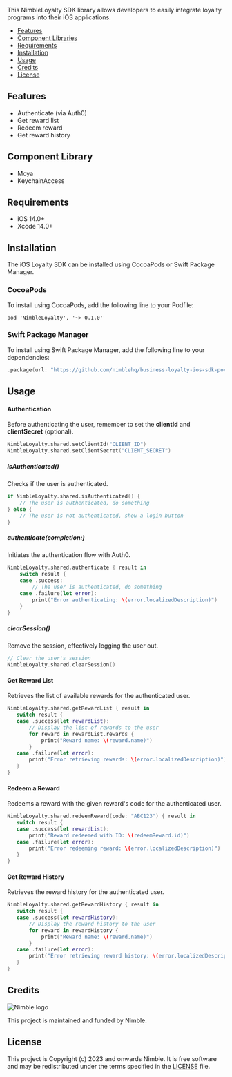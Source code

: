 This NimbleLoyalty SDK library allows developers to easily integrate loyalty programs into their iOS applications.

- [Features](#features)
- [Component Libraries](#component-libraries)
- [Requirements](#requirements)
- [Installation](#installation)
- [Usage](#usage)
- [Credits](#credits)
- [License](#license)

## Features

- Authenticate (via Auth0)
- Get reward list
- Redeem reward
- Get reward history

## Component Library

- Moya
- KeychainAccess

## Requirements

- iOS 14.0+
- Xcode 14.0+

## Installation

The iOS Loyalty SDK can be installed using CocoaPods or Swift Package Manager.

### CocoaPods

To install using CocoaPods, add the following line to your Podfile:

```
pod 'NimbleLoyalty', '~> 0.1.0'
```

### Swift Package Manager

To install using Swift Package Manager, add the following line to your dependencies:

```swift
.package(url: "https://github.com/nimblehq/business-loyalty-ios-sdk-poc.git", from: "0.1.0")
```

## Usage

#### Authentication

Before authenticating the user, remember to set the **clientId** and **clientSecret** (optional).

```swift
NimbleLoyalty.shared.setClientId("CLIENT_ID")
NimbleLoyalty.shared.setClientSecret("CLIENT_SECRET")
```

##### isAuthenticated()

Checks if the user is authenticated.

```swift
if NimbleLoyalty.shared.isAuthenticated() {
    // The user is authenticated, do something
} else {
    // The user is not authenticated, show a login button
}
```

##### authenticate(completion:)

Initiates the authentication flow with Auth0.

```swift
NimbleLoyalty.shared.authenticate { result in
    switch result {
    case .success:
        // The user is authenticated, do something
    case .failure(let error):
    	print("Error authenticating: \(error.localizedDescription)")
    }
}
```

##### clearSession()

Remove the session, effectively logging the user out.

```swift
// Clear the user's session
NimbleLoyalty.shared.clearSession()
```

#### Get Reward List

Retrieves the list of available rewards for the authenticated user.

```swift
NimbleLoyalty.shared.getRewardList { result in
   switch result {
   case .success(let rewardList):
       // Display the list of rewards to the user
       for reward in rewardList.rewards {
           print("Reward name: \(reward.name)")
       }
   case .failure(let error):
       print("Error retrieving rewards: \(error.localizedDescription)")
   }
}
```

#### Redeem a Reward

Redeems a reward with the given reward's code for the authenticated user.

```swift
NimbleLoyalty.shared.redeemReward(code: "ABC123") { result in
   switch result {
   case .success(let rewardList):
       print("Reward redeemed with ID: \(redeemReward.id)")
   case .failure(let error):
       print("Error redeeming reward: \(error.localizedDescription)")
   }
}
```

#### Get Reward History

Retrieves the reward history for the authenticated user.

```swift
NimbleLoyalty.shared.getRewardHistory { result in
   switch result {
   case .success(let rewardHistory):
       // Display the reward history to the user
       for reward in rewardHistory {
           print("Reward name: \(reward.name)")
       }
   case .failure(let error):
       print("Error retrieving reward history: \(error.localizedDescription)")
   }
}
```

## Credits

<picture>
    <source media="(prefers-color-scheme: dark)" srcset="https://assets.nimblehq.co/logo/dark/logo-dark-text-160.png">
    <img alt="Nimble logo" src="https://assets.nimblehq.co/logo/light/logo-light-text-160.png">
  </picture>

This project is maintained and funded by Nimble.

## License

This project is Copyright (c) 2023 and onwards Nimble. It is free software and may be redistributed under the terms specified in the [LICENSE] file.

[LICENSE]: /LICENSE
